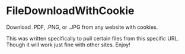 FileDownloadWithCookie
======================

Download .PDF, .PNG, or .JPG from any website with cookies.

This was written specifically to pull certain files from this specific URL. 
Though it will work just fine with other sites. Enjoy!
